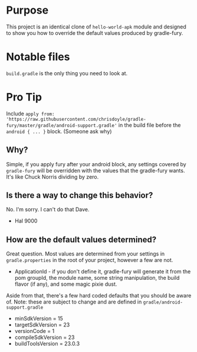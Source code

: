 # Purpose

This project is an identical clone of `hello-world-apk` module and designed to show you how to override the default values
produced by gradle-fury.

# Notable files

`build.gradle` is the only thing you need to look at.

# Pro Tip

Include `apply from: 'https://raw.githubusercontent.com/chrisdoyle/gradle-fury/master/gradle/android-support.gradle'`
 in the build file before the `android { ... }` block. (Someone ask why)
 
## Why?

Simple, if you apply fury after your android block, any settings covered by `gradle-fury` will be overridden with the values
that the gradle-fury wants. It's like Chuck Norris dividing by zero. 

## Is there a way to change this behavior?

No. I'm sorry. I can't do that Dave.
 - Hal 9000

## How are the default values determined?

Great question. Most values are determined from your settings in `gradle.properties` in the root of your project, however a few are not.

 - ApplicationId - if you don't define it, gradle-fury will generate it from the pom groupId, the module name, some string manipulation, the build flavor (if any), and some magic pixie dust.
 
Aside from that, there's a few hard coded defaults that you should be aware of.
Note: these are subject to change and are defined in `gradle/android-support.gradle`
 
 - minSdkVersion = 15
 - targetSdkVersion = 23
 - versionCode = 1
 - compileSdkVersion = 23
 - buildToolsVersion = 23.0.3